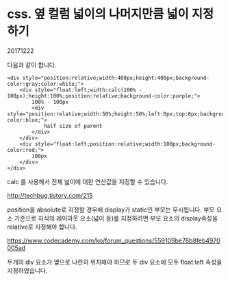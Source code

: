 # css. 옆 컬럼 넓이의 나머지만큼 넓이 지정하기

20171222



다음과 같이 합니다.

```
<div style="position:relative;width:400px;height:400px;background-color:gray;color:white;">
	<div style="float:left;width:calc(100% - 100px);height:100%;position:relative;background-color:purple;">
		100% - 100px
		<div style="position:relative;width:50%;height:50%;left:0px;top:0px;background-color:blue;">
			half size of parent
		</div>
	</div>
	<div style="float:left;position:relative;width:100px;background-color:red;">
		100px
	</div>
</div>
```



calc 를 사용해서 전체 넓이에 대한 연산값을 지정할 수 있습니다.

<http://techbug.tistory.com/215>



position을 absolute로 지정할 경우에 display가 static인 부모는 무시됩니다. 부모 요소 기준으로 자식의 레이아웃 요소(넓이 등)를 지정하려면 부모 요소의 display속성을 relative로 지정해야 합니다.

<https://www.codecademy.com/ko/forum_questions/559109be76b8feb4970005ad>



두개의 div 요소가 옆으로 나란히 위치해야 하므로 두 div 요소에 모두 float:left 속성을 지정하였습니다.

